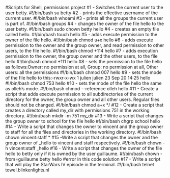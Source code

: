 #Scripts for Shell, permissions project 
#1 - Switches the current user to the user betty.
	#!/bin/bash
	su betty
#2 - prints the effective username of the current user.
	#!/bin/bash
	whoami
#3 - prints all the groups the current user is part of.
	#!/bin/bash
	groups
#4 - changes the owner of the file hello to the user betty.
	#!/bin/bash
	sudo chown betty hello
#4 - creates an empty file called hello.
	#!/bin/bash
	touch hello
#5 - adds execute permission to the owner of the file hello.
	#!/bin/bash
	chmod u+x hello
#6 - adds execute permission to the owner and the group owner, and read permission to other users, to the file hello.
	#!/bin/bash
	chmod +114 hello
#7 - adds execution permission to the owner, the group owner and the other users, to the file hello 
	#!/bin/bash
	chmod +111 hello
#8 - sets the permission to the file hello as follows:Owner: no permission at all, Group: no permission at all, Other users: all the permissions
	#!/bin/bash
	chmod 007 hello
#9 - sets the mode of the file hello to this:-rwxr-x-wx 1 julien julien 23 Sep 20 14:25 hello
	#!/bin/bash
	chmod 753 hello
#10 - sets the mode of the file hello the same as olleh’s mode.
	#!/bin/bash
	chmod --reference olleh hello
#11 - Create a script that adds execute permission to all subdirectories of the current directory for the owner, the group owner and all other users. Regular files should not be changed.
	#!/bin/bash
	chmod a+x */
#12 - Create a script that creates a directory called my_dir with permissions 751 in the working directory.
	#!/bin/bash
	mkdir -m 751 my_dir
#13 - Write a script that changes the group owner to school for the file hello
	#!/bin/bash
	chgrp school hello
#14 - Write a script that changes the owner to vincent and the group owner to staff for all the files and directories in the working directory.
	#!/bin/bash
	chown vincent:staff *
#15 -Write a script that changes the owner and the group owner of _hello to vincent and staff respectively.
	#!/bin/bash
	chown -h vincent:staff _hello
#16 - Write a script that changes the owner of the file hello to betty only if it is owned by the user guillaume.
	#!/bin/bash
	chown -from=guillaume betty hello  #error in this code solution 
#17 - Write a script that will play the StarWars IV episode in the terminal.
	#!/bin/bash
	telnet towel.blinkenlights.nl 
